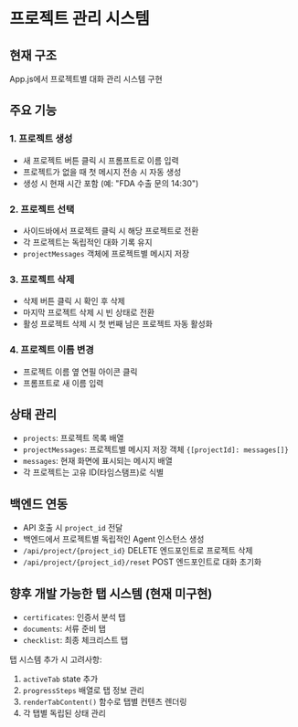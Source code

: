 # 프로젝트 관리 시스템

## 현재 구조
App.js에서 프로젝트별 대화 관리 시스템 구현

## 주요 기능

### 1. 프로젝트 생성
- 새 프로젝트 버튼 클릭 시 프롬프트로 이름 입력
- 프로젝트가 없을 때 첫 메시지 전송 시 자동 생성
- 생성 시 현재 시간 포함 (예: "FDA 수출 문의 14:30")

### 2. 프로젝트 선택
- 사이드바에서 프로젝트 클릭 시 해당 프로젝트로 전환
- 각 프로젝트는 독립적인 대화 기록 유지
- `projectMessages` 객체에 프로젝트별 메시지 저장

### 3. 프로젝트 삭제
- 삭제 버튼 클릭 시 확인 후 삭제
- 마지막 프로젝트 삭제 시 빈 상태로 전환
- 활성 프로젝트 삭제 시 첫 번째 남은 프로젝트 자동 활성화

### 4. 프로젝트 이름 변경
- 프로젝트 이름 옆 연필 아이콘 클릭
- 프롬프트로 새 이름 입력

## 상태 관리
- `projects`: 프로젝트 목록 배열
- `projectMessages`: 프로젝트별 메시지 저장 객체 `{[projectId]: messages[]}`
- `messages`: 현재 화면에 표시되는 메시지 배열
- 각 프로젝트는 고유 ID(타임스탬프)로 식별

## 백엔드 연동
- API 호출 시 `project_id` 전달
- 백엔드에서 프로젝트별 독립적인 Agent 인스턴스 생성
- `/api/project/{project_id}` DELETE 엔드포인트로 프로젝트 삭제
- `/api/project/{project_id}/reset` POST 엔드포인트로 대화 초기화

## 향후 개발 가능한 탭 시스템 (현재 미구현)
- `certificates`: 인증서 분석 탭
- `documents`: 서류 준비 탭
- `checklist`: 최종 체크리스트 탭

탭 시스템 추가 시 고려사항:
1. `activeTab` state 추가
2. `progressSteps` 배열로 탭 정보 관리
3. `renderTabContent()` 함수로 탭별 컨텐츠 렌더링
4. 각 탭별 독립된 상태 관리